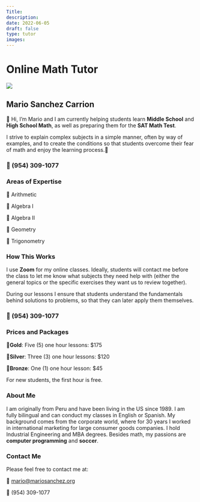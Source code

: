 ```yaml
---
Title: 
description: 
date: 2022-06-05
draft: false
type: tutor 
images:
---
```


<h1 class="centered">Online Math Tutor</h1>
<p class="centered"><img src="/img/msc-li.jpg" class="profile small round"></p>
<h2 class="centered">Mario Sanchez Carrion</h2>

👋 Hi, I’m Mario and I am currently helping students learn **Middle School** and **High School Math**, as well as preparing them for the **SAT Math Test**.

I strive to explain complex subjects in a simple manner, often by way of examples, and to create the conditions so that students overcome their fear of math and enjoy the learning process.🌱

<h3 class="centered">📱 (954) 309-1077</h3>

### Areas of Expertise

🎯 Arithmetic

🎯 Algebra I

🎯 Algebra II

🎯 Geometry

🎯 Trigonometry

### How This Works

I use **Zoom** for my online classes. Ideally, students will contact me before the class to let me know what subjects they need help with (either the general topics or the specific exercises they want us to review together). 

During our lessons I ensure that students understand the fundamentals behind solutions to problems, so that they can later apply them themselves.

<h3 class="centered">📱 (954) 309-1077</h3>

### Prices and Packages

🥇**Gold**: Five (5) one hour lessons: $175

🥈**Silver**: Three (3) one hour lessons: $120

🥉**Bronze**: One (1) one hour lesson: $45

For new students, the first hour is free.

### About Me

I am originally from Peru and have been living in the US since 1989. I am fully bilingual and can conduct my classes in English or Spanish. My background comes from the corporate world, where for 30 years I worked in international marketing for large consumer goods companies. I hold Industrial Engineering and MBA degrees. Besides math, my passions are **computer programming** and **soccer**.

### Contact Me

Please feel free to contact me at:

📧 mario@mariosanchez.org

📱 (954) 309-1077